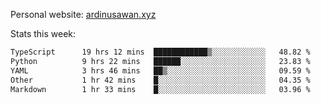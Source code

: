 Personal website: [ardinusawan.xyz](https://ardinusawan.xyz)

Stats this week:
<!--START_SECTION:waka-->

```txt
TypeScript      19 hrs 12 mins  ████████████▒░░░░░░░░░░░░   48.82 %
Python          9 hrs 22 mins   ██████░░░░░░░░░░░░░░░░░░░   23.83 %
YAML            3 hrs 46 mins   ██▒░░░░░░░░░░░░░░░░░░░░░░   09.59 %
Other           1 hr 42 mins    █░░░░░░░░░░░░░░░░░░░░░░░░   04.35 %
Markdown        1 hr 33 mins    █░░░░░░░░░░░░░░░░░░░░░░░░   03.96 %
```

<!--END_SECTION:waka-->
